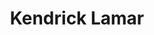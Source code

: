 ---
title: "Kendrick Lamar"
summary: "Kendrick Lamar is the eponymous debut extended play by American rapper Kendrick Lamar. It was released on December 31, 2009, through Top Dawg Entertainment , as a free digital download. It is Lamar's first project to be released under his birth name; he previously released music under the stage name K.Dot from 2003 to late 2009.
Production on Kendrick Lamar was handled by Sounwave, Black Milk, Jake One, Q-Tip and Wyldfyer, among others. It features guest appearances from Angela McCluskey, Ab-Soul, JaVonte, Jay Rock, BJ the Chicago Kid, Punch, Schoolboy Q and Big Pooh. The EP premiered exclusively on DatPiff, and has since been downloaded over 1 million times on the platform."
image: "kendrick-lamar.jpg"
apple_music_artist_url: "https://music.apple.com/gb/artist/kendrick-lamar/368183298"
wikipedia_url: "https://en.wikipedia.org/wiki/Kendrick_Lamar_(EP)"
---